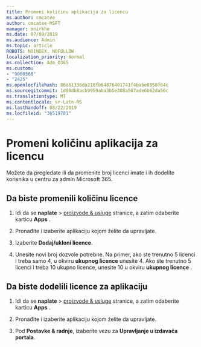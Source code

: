 ```yaml
---
title: Promeni količinu aplikacija za licencu
ms.author: cmcatee
author: cmcatee-MSFT
manager: mnirkhe
ms.date: 07/09/2019
ms.audience: Admin
ms.topic: article
ROBOTS: NOINDEX, NOFOLLOW
localization_priority: Normal
ms.collection: Adm_O365
ms.custom:
- "9000568"
- "2425"
ms.openlocfilehash: 86a61336da218fb64876401741f4babe8958f64c
ms.sourcegitcommit: 1d98db8acb9959aba3b5e308a567ade6b62da56c
ms.translationtype: MT
ms.contentlocale: sr-Latn-RS
ms.lasthandoff: 08/22/2019
ms.locfileid: "36519781"
---
```

# <a name="change-app-license-quantity"></a>Promeni količinu aplikacija za licencu

Možete da pregledate ili da promenite broj licenci imate i ih dodelite korisnika u centru za admin Microsoft 365. 

## <a name="to-change-license-quantity"></a>Da biste promenili količinu licence

1. Idi da se **naplate** > [proizvode & usluge](https://go.microsoft.com/fwlink/p/?linkid=842054) stranice, a zatim odaberite karticu **Apps** .

2. Pronađite i izaberite aplikaciju kojom želite da upravljate.  

3. Izaberite **Dodaj/ukloni licence**.

4. Unesite novi broj dozvole potrebne. Na primer, ako ste trenutno 5 licenci i treba samo 4, u okviru **ukupnog licence** unesite 4. Ako ste trenutno 5 licenci i treba 10 ukupno licence, unesite 10 u okviru **ukupnog licence** .

## <a name="to-assign-app-licenses"></a>Da biste dodelili licence za aplikaciju

1. Idi da se **naplate** > [proizvode & usluge](https://go.microsoft.com/fwlink/p/?linkid=842054) stranice, a zatim odaberite karticu **Apps** .

2. Pronađite i izaberite aplikaciju kojom želite da upravljate.  

3. Pod **Postavke & radnje**, izaberite vezu za **Upravljanje u izdavača portala**.